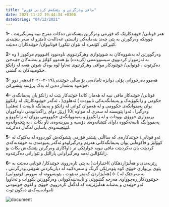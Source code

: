 ```yaml
---
title: "مافی وەرگرتن و پێشکەش کردنی فۆرم"
date: 2021-11-22 19:44:34 +0300
dateString: "04/12/2021"
---
```


**1-** هەر قوتابی/ خوێندكارێک کە فۆرمی وەرگرتن پێشکەش دەکات مەرج نییە وەربگیرێت ، چوونکە وەرگورتن
بە پێی چەند بنەمایەکی زانستى عەدالەت ئامێزو لە سەر بنچینەی کێبڕکێی كۆنمره لە نێوان تێکوڕا قوتابیوان/
خوێندکاران دەبێت.

**2-** وەرگوورتن لە بەشووەكان بە شووێوازی وهرگرتنووی ناوەنوود )قبوووم مركووز ( وە بە ئەژمووار کردنووی سیسووتەمى
(کریدت) بۆ هەموو کۆلێژ و بەشەکان جێبەجێ دەکرێوت ، قوتوابی/ خوێنودکار موافی وهرگرتنوی تەناوا لوە یوەک
شوێن هەیە لە زانكۆ حكومییەكان بە گشتی.

**3-** هەموو دەرچووانى پۆلى دوانزە ئامادەیى بۆ ساڵى خوێندنى(٢٠١٩-٢٠٢٠)بەهەر دوو خولەوە بەشدار
دەبن لە یەک پرۆسە پێشبڕکێ.

**4-** قوتابی/ خوێندکار مافی نییە لە هەمان کاتدا خوێندکار بێت لە زانکۆ یان پەیمانگەی حکومی و زانکوۆیەک و
پەیمانگەیەکى تایبوەت ) ئەهلوی( ، ئەگەر خوێنودکارێک لە زانکوۆ یوان پەیموانگەی حکوومی و لە هەموان کواتی
لە زانکۆ و پەیمانگە تایبەت ) ئەهلی( وەرگیرا ، ئەوا پێویستە لە سەری لە مواوە )10 )ڕۆژ دوای ڕاگەیانودنی
ناوەکووان بڕیوواری خووۆی بوودات و لە زانکووۆ و پەیمووانگەی حکووومی یووان لە زانکووۆ و پەیمووانگە تایبەتەكووە داوای
کێشانەوەی دۆسیە و سڕینەوەی ناو بکات ، بە پێچەوانەوە لێپێچینەوەی یاسایی لەگەڵ دەکرێت.

**5-** ئەو قوتابی/ خوێندکارەی كە سااڵنی پێشتر فۆرمی پێشوکەش کوردووە لە یەکێوک لە کوۆلێژ و فاكوەڵتی یوان
پەیمانگەکانی هەرێم وەرگیراوەو ئەگەر پەیوەندی بە خوێندنەکەی کردبێت یان نەکردبێت مافی نیویە جوارێکی
تر داواکاری وەرگرتن پێشکەش بکات بۆ زانکۆالین ئەمە وەرگیراوانی پارالێل و ئێوارانی دەگرێتەوە.

**6-** ڕێزبەندی و هەڵبژاردهکان )اختيارات( بە پێی ئارەزووی خوێندکار/ قوتابی دەبێت بە پێوی بڕیواری خوۆی كوە
پێوەرێکی گرنگ و سەرەکییە لە دیاریکردنی شوێنی وەرگرتنى ، بە مەرجێک لە )٥٠ )هەڵبژاردن کەمتر نەبێوت ،
پێویسووتە لە سووەر قوتووابی/ خوێنوودکار ڕەچوواوی مەرجە گشووتی و تایبەتییەکووانی وەرگوورتن بکووات و تەناووا ئەو
خوێندن و بەشانە هەڵبژێرێت کە لەگەڵ ئارەزووی خوۆی و لقوی خوێنودنی ئاموادەییەکەی دەگون ێوت

![document](../../../../images/wargrtn/wargrtn1.jpg)
